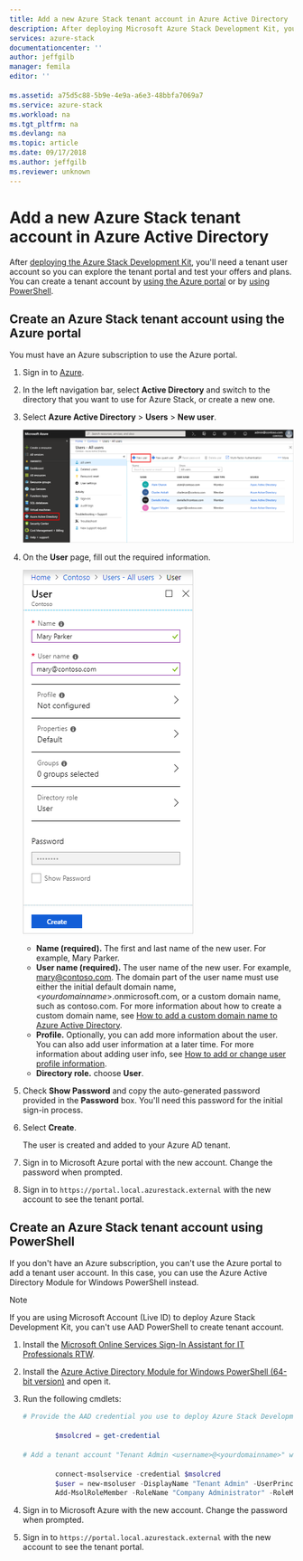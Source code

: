 ```yaml
---
title: Add a new Azure Stack tenant account in Azure Active Directory | Microsoft Docs
description: After deploying Microsoft Azure Stack Development Kit, you’ll need to create at least one tenant user account so you can explore the tenant portal.
services: azure-stack
documentationcenter: ''
author: jeffgilb
manager: femila
editor: ''

ms.assetid: a75d5c88-5b9e-4e9a-a6e3-48bbfa7069a7
ms.service: azure-stack
ms.workload: na
ms.tgt_pltfrm: na
ms.devlang: na
ms.topic: article
ms.date: 09/17/2018
ms.author: jeffgilb
ms.reviewer: unknown
---
```


# Add a new Azure Stack tenant account in Azure Active Directory

After [deploying the Azure Stack Development Kit](azure-stack-run-powershell-script.md), you'll need a tenant user account so you can explore the tenant portal and test your offers and plans. You can create a tenant account by [using the Azure portal](#create-an-azure-stack-tenant-account-using-the-azure-portal) or by [using PowerShell](#create-an-azure-stack-tenant-account-using-powershell).

## Create an Azure Stack tenant account using the Azure portal

You must have an Azure subscription to use the Azure portal.

1. Sign in to [Azure](https://portal.azure.com).
2. In the left navigation bar, select **Active Directory** and switch to the directory that you want to use for Azure Stack, or create a new one.
3. Select **Azure Active Directory** > **Users** > **New user**.

    ![Users - All users page with New user highlighted](media/azure-stack-add-new-user-aad/new-user-all-users.png)

4. On the **User** page, fill out the required information.

    ![Add new user, User page with user info](media/azure-stack-add-new-user-aad/new-user-user.png)

    - **Name (required).** The first and last name of the new user. For example, Mary Parker.
    - **User name (required).** The user name of the new user. For example, mary@contoso.com.
        The domain part of the user name must use either the initial default domain name, <_yourdomainname_>.onmicrosoft.com, or a custom domain name, such as contoso.com. For more information about how to create a custom domain name, see [How to add a custom domain name to Azure Active Directory](add-custom-domain.md).
    - **Profile.** Optionally, you can add more information about the user. You can also add user information at a later time. For more information about adding user info, see [How to add or change user profile information](active-directory-users-profile-azure-portal.md).
    - **Directory role.**  choose **User**.

5. Check **Show Password** and copy the auto-generated password provided in the **Password** box. You'll need this password for the initial sign-in process.

6. Select **Create**.

    The user is created and added to your Azure AD tenant.

7. Sign in to Microsoft Azure portal with the new account. Change the password when prompted.
8. Sign in to `https://portal.local.azurestack.external` with the new account to see the tenant portal.

## Create an Azure Stack tenant account using PowerShell

If you don't have an Azure subscription, you can't use the Azure portal to add a tenant user account. In this case, you can use the Azure Active Directory Module for Windows PowerShell instead.

> [!NOTE]
> If you are using Microsoft Account (Live ID) to deploy Azure Stack Development Kit, you can't use AAD PowerShell to create tenant account. 
> 
> 

1. Install the [Microsoft Online Services Sign-In Assistant for IT Professionals RTW](https://www.microsoft.com/en-us/download/details.aspx?id=41950).
2. Install the [Azure Active Directory Module for Windows PowerShell (64-bit version)](http://go.microsoft.com/fwlink/p/?linkid=236297) and open it.
3. Run the following cmdlets:

    ```powershell
    # Provide the AAD credential you use to deploy Azure Stack Development Kit

            $msolcred = get-credential

    # Add a tenant account "Tenant Admin <username>@<yourdomainname>" with the initial password "<password>".

            connect-msolservice -credential $msolcred
            $user = new-msoluser -DisplayName "Tenant Admin" -UserPrincipalName <username>@<yourdomainname> -Password <password>
            Add-MsolRoleMember -RoleName "Company Administrator" -RoleMemberType User -RoleMemberObjectId $user.ObjectId

    ```

1. Sign in to Microsoft Azure with the new account. Change the password when prompted.
2. Sign in to `https://portal.local.azurestack.external` with the new account to see the tenant portal.

